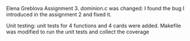 Elena Greblova
Assignment 3.
dominion.c was changed:
I found the bug I introduced in the assignment 2 and fixed it.

Unit testing:
unit tests for 4 functions and 4 cards were added.
Makefile was modified to run the unit tests and collect the coverage
